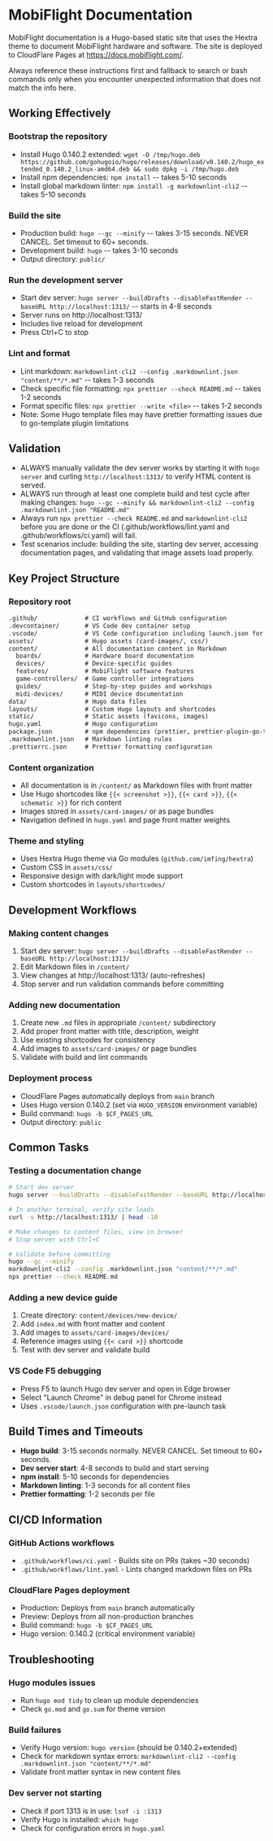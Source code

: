 # MobiFlight Documentation

MobiFlight documentation is a Hugo-based static site that uses the Hextra theme to document MobiFlight hardware and software. The site is deployed to CloudFlare Pages at https://docs.mobiflight.com/.

Always reference these instructions first and fallback to search or bash commands only when you encounter unexpected information that does not match the info here.

## Working Effectively

### Bootstrap the repository

- Install Hugo 0.140.2 extended: `wget -O /tmp/hugo.deb https://github.com/gohugoio/hugo/releases/download/v0.140.2/hugo_extended_0.140.2_linux-amd64.deb && sudo dpkg -i /tmp/hugo.deb`
- Install npm dependencies: `npm install` -- takes 5-10 seconds
- Install global markdown linter: `npm install -g markdownlint-cli2` -- takes 5-10 seconds

### Build the site

- Production build: `hugo --gc --minify` -- takes 3-15 seconds. NEVER CANCEL. Set timeout to 60+ seconds.
- Development build: `hugo` -- takes 3-10 seconds
- Output directory: `public/`

### Run the development server

- Start dev server: `hugo server --buildDrafts --disableFastRender --baseURL http://localhost:1313/` -- starts in 4-8 seconds
- Server runs on http://localhost:1313/
- Includes live reload for development
- Press Ctrl+C to stop

### Lint and format

- Lint markdown: `markdownlint-cli2 --config .markdownlint.json "content/**/*.md"` -- takes 1-3 seconds
- Check specific file formatting: `npx prettier --check README.md` -- takes 1-2 seconds
- Format specific files: `npx prettier --write <file>` -- takes 1-2 seconds
- Note: Some Hugo template files may have prettier formatting issues due to go-template plugin limitations

## Validation

- ALWAYS manually validate the dev server works by starting it with `hugo server` and curling `http://localhost:1313/` to verify HTML content is served.
- ALWAYS run through at least one complete build and test cycle after making changes: `hugo --gc --minify && markdownlint-cli2 --config .markdownlint.json "README.md"`
- Always run `npx prettier --check README.md` and `markdownlint-cli2` before you are done or the CI (.github/workflows/lint.yaml and .github/workflows/ci.yaml) will fail.
- Test scenarios include: building the site, starting dev server, accessing documentation pages, and validating that image assets load properly.

## Key Project Structure

### Repository root

```txt
.github/             # CI workflows and GitHub configuration
.devcontainer/       # VS Code dev container setup
.vscode/             # VS Code configuration including launch.json for F5 debugging
assets/              # Hugo assets (card-images/, css/)
content/             # All documentation content in Markdown
  boards/            # Hardware board documentation
  devices/           # Device-specific guides
  features/          # MobiFlight software features
  game-controllers/  # Game controller integrations
  guides/            # Step-by-step guides and workshops
  midi-devices/      # MIDI device documentation
data/                # Hugo data files
layouts/             # Custom Hugo layouts and shortcodes
static/              # Static assets (favicons, images)
hugo.yaml            # Hugo configuration
package.json         # npm dependencies (prettier, prettier-plugin-go-template)
.markdownlint.json   # Markdown linting rules
.prettierrc.json     # Prettier formatting configuration
```

### Content organization

- All documentation is in `/content/` as Markdown files with front matter
- Use Hugo shortcodes like `{{< screenshot >}}`, `{{< card >}}`, `{{< schematic >}}` for rich content
- Images stored in `assets/card-images/` or as page bundles
- Navigation defined in `hugo.yaml` and page front matter weights

### Theme and styling

- Uses Hextra Hugo theme via Go modules (`github.com/imfing/hextra`)
- Custom CSS in `assets/css/`
- Responsive design with dark/light mode support
- Custom shortcodes in `layouts/shortcodes/`

## Development Workflows

### Making content changes

1. Start dev server: `hugo server --buildDrafts --disableFastRender --baseURL http://localhost:1313/`
2. Edit Markdown files in `/content/`
3. View changes at http://localhost:1313/ (auto-refreshes)
4. Stop server and run validation commands before committing

### Adding new documentation

1. Create new `.md` files in appropriate `/content/` subdirectory
2. Add proper front matter with title, description, weight
3. Use existing shortcodes for consistency
4. Add images to `assets/card-images/` or page bundles
5. Validate with build and lint commands

### Deployment process

- CloudFlare Pages automatically deploys from `main` branch
- Uses Hugo version 0.140.2 (set via `HUGO_VERSION` environment variable)
- Build command: `hugo -b $CF_PAGES_URL`
- Output directory: `public`

## Common Tasks

### Testing a documentation change

```bash
# Start dev server
hugo server --buildDrafts --disableFastRender --baseURL http://localhost:1313/

# In another terminal, verify site loads
curl -s http://localhost:1313/ | head -10

# Make changes to content files, view in browser
# Stop server with Ctrl+C

# Validate before committing
hugo --gc --minify
markdownlint-cli2 --config .markdownlint.json "content/**/*.md"
npx prettier --check README.md
```

### Adding a new device guide

1. Create directory: `content/devices/new-device/`
2. Add `index.md` with front matter and content
3. Add images to `assets/card-images/devices/`
4. Reference images using `{{< card >}}` shortcode
5. Test with dev server and validate build

### VS Code F5 debugging

- Press F5 to launch Hugo dev server and open in Edge browser
- Select "Launch Chrome" in debug panel for Chrome instead
- Uses `.vscode/launch.json` configuration with pre-launch task

## Build Times and Timeouts

- **Hugo build**: 3-15 seconds normally. NEVER CANCEL. Set timeout to 60+ seconds.
- **Dev server start**: 4-8 seconds to build and start serving
- **npm install**: 5-10 seconds for dependencies
- **Markdown linting**: 1-3 seconds for all content files
- **Prettier formatting**: 1-2 seconds per file

## CI/CD Information

### GitHub Actions workflows

- `.github/workflows/ci.yaml` - Builds site on PRs (takes ~30 seconds)
- `.github/workflows/lint.yaml` - Lints changed markdown files on PRs

### CloudFlare Pages deployment

- Production: Deploys from `main` branch automatically
- Preview: Deploys from all non-production branches
- Build command: `hugo -b $CF_PAGES_URL`
- Hugo version: 0.140.2 (critical environment variable)

## Troubleshooting

### Hugo modules issues

- Run `hugo mod tidy` to clean up module dependencies
- Check `go.mod` and `go.sum` for theme version

### Build failures

- Verify Hugo version: `hugo version` (should be 0.140.2+extended)
- Check for markdown syntax errors: `markdownlint-cli2 --config .markdownlint.json "content/**/*.md"`
- Validate front matter syntax in new content files

### Dev server not starting

- Check if port 1313 is in use: `lsof -i :1313`
- Verify Hugo is installed: `which hugo`
- Check for configuration errors in `hugo.yaml`
